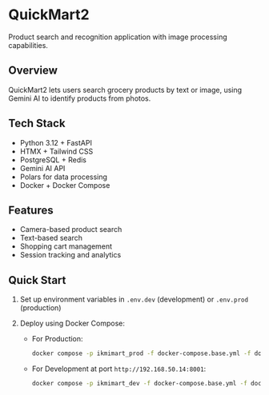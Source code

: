 # QuickMart2

Product search and recognition application with image processing capabilities.

## Overview

QuickMart2 lets users search grocery products by text or image, using Gemini AI to identify products from photos.

## Tech Stack

- Python 3.12 + FastAPI
- HTMX + Tailwind CSS
- PostgreSQL + Redis
- Gemini AI API
- Polars for data processing
- Docker + Docker Compose

## Features

- Camera-based product search
- Text-based search
- Shopping cart management
- Session tracking and analytics

## Quick Start

1. Set up environment variables in `.env.dev` (development) or `.env.prod` (production)

2. Deploy using Docker Compose:
   - For Production:
      ```bash
      docker compose -p ikmimart_prod -f docker-compose.base.yml -f docker-compose.prod.yml --env-file .env.prod up -d
      ```
   - For Development at port `http://192.168.50.14:8001`:
      ```bash
      docker compose -p ikmimart_dev -f docker-compose.base.yml -f docker-compose.dev.yml --env-file .env.dev up -d
      ```   


